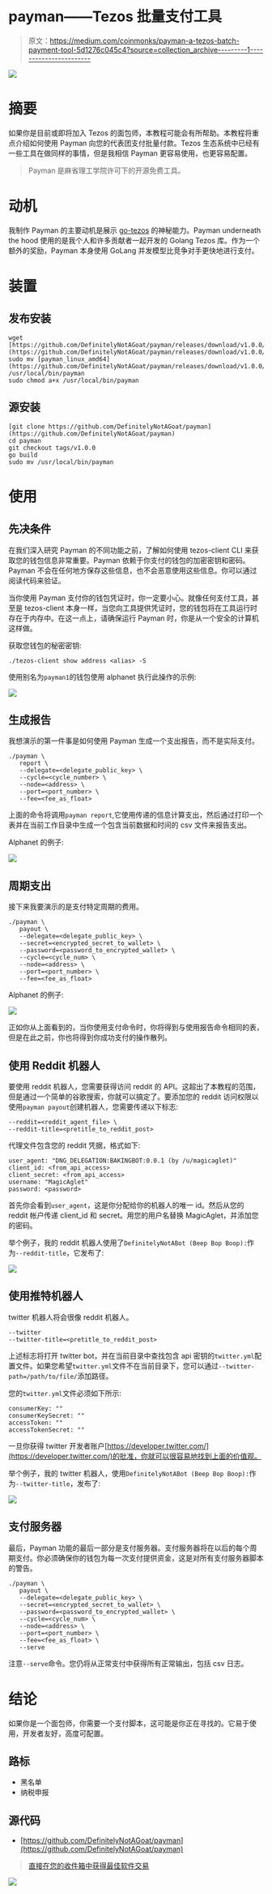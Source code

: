 # payman——Tezos 批量支付工具

> 原文：<https://medium.com/coinmonks/payman-a-tezos-batch-payment-tool-5d1276c045c4?source=collection_archive---------1----------------------->

![](img/9fe889e28345f3e36f70f0c6c17cbade.png)

# 摘要

如果你是目前或即将加入 Tezos 的面包师，本教程可能会有所帮助。本教程将重点介绍如何使用 Payman 向您的代表团支付批量付款。Tezos 生态系统中已经有一些工具在做同样的事情，但是我相信 Payman 更容易使用，也更容易配置。

> Payman 是麻省理工学院许可下的开源免费工具。

# 动机

我制作 Payman 的主要动机是展示 [go-tezos](https://github.com/DefinitelyNotAGoat/go-tezos) 的神秘能力。Payman underneath the hood 使用的是我个人和许多贡献者一起开发的 Golang Tezos 库。作为一个额外的奖励，Payman 本身使用 GoLang 并发模型比竞争对手更快地进行支付。

# 装置

## 发布安装

```
wget [https://github.com/DefinitelyNotAGoat/payman/releases/download/v1.0.0/payman_linux_amd64](https://github.com/DefinitelyNotAGoat/payman/releases/download/v1.0.0/payman_linux_amd64)
sudo mv [payman_linux_amd64](https://github.com/DefinitelyNotAGoat/payman/releases/download/v1.0.0/payman_linux_amd64) /usr/local/bin/payman
sudo chmod a+x /usr/local/bin/payman
```

## 源安装

```
[git clone https://github.com/DefinitelyNotAGoat/payman](https://github.com/DefinitelyNotAGoat/payman)
cd payman
git checkout tags/v1.0.0
go build
sudo mv /usr/local/bin/payman
```

# 使用

## 先决条件

在我们深入研究 Payman 的不同功能之前，了解如何使用 tezos-client CLI 来获取您的钱包信息非常重要。Payman 依赖于你支付的钱包的加密密钥和密码。Payman 不会在任何地方保存这些信息，也不会恶意使用这些信息。你可以通过阅读代码来验证。

当你使用 Payman 支付你的钱包凭证时，你一定要小心。就像任何支付工具，甚至是 tezos-client 本身一样，当您向工具提供凭证时，您的钱包将在工具运行时存在于内存中。在这一点上，请确保运行 Payman 时，你是从一个安全的计算机这样做。

获取您钱包的秘密密钥:

```
./tezos-client show address <alias> -S
```

使用别名为`payman1`的钱包使用 alphanet 执行此操作的示例:

![](img/093ae556cd946dc796783e36c990c20e.png)

## 生成报告

我想演示的第一件事是如何使用 Payman 生成一个支出报告，而不是实际支付。

```
./payman \
   report \
   --delegate=<delegate_public_key> \
   --cycle=<cycle_number> \
   --node=<address> \
   --port=<port_number> \
   --fee=<fee_as_float>
```

上面的命令将调用`payman report`,它使用传递的信息计算支出，然后通过打印一个表并在当前工作目录中生成一个包含当前数据和时间的 csv 文件来报告支出。

Alphanet 的例子:

![](img/fa68544653eff0b5710f15bff53746e0.png)

## 周期支出

接下来我要演示的是支付特定周期的费用。

```
./payman \
   payout \
   --delegate=<delegate_public_key> \    
   --secret=<encrypted_secret_to_wallet> \
   --password=<password_to_encrypted_wallet> \
   --cycle=<cycle_num> \
   --node=<address> \
   --port=<port_number> \
   --fee=<fee_as_float>
```

Alphanet 的例子:

![](img/612dff6b997f9c6c1d6b1488636a2b14.png)

正如你从上面看到的，当你使用支付命令时，你将得到与使用报告命令相同的表，但是在此之前，你也将得到你成功支付的操作散列。

## 使用 Reddit 机器人

要使用 reddit 机器人，您需要获得访问 reddit 的 API。这超出了本教程的范围，但是通过一个简单的谷歌搜索，你就可以搞定了。要添加您的 reddit 访问权限以使用`payman payout`创建机器人，您需要传递以下标志:

```
--reddit=<reddit_agent_file> \
--reddit-title=<pretitle_to_reddit_post>
```

代理文件包含您的 reddit 凭据，格式如下:

```
user_agent: "DNG_DELEGATION:BAKINGBOT:0.0.1 (by /u/magicaglet)"
client_id: <from_api_access>
client_secret: <from_api_access>
username: "MagicAglet"
password: <password>
```

首先你会看到`user_agent`，这是你分配给你的机器人的唯一 id。然后从您的 reddit 帐户传递 client_id 和 secret。用您的用户名替换 MagicAglet，并添加您的密码。

举个例子，我的 reddit 机器人使用了`DefinitelyNotABot (Beep Bop Boop):`作为`--reddit-title`，它发布了:

![](img/357f68004237ce020cc4893eeacefdb7.png)

## 使用推特机器人

twitter 机器人将会很像 reddit 机器人。

```
--twitter 
--twitter-title=<pretitle_to_reddit_post>
```

上述标志将打开 twitter bot，并在当前目录中查找包含 api 密钥的`twitter.yml`配置文件。如果您希望`twitter.yml`文件不在当前目录下，您可以通过`--twitter-path=/path/to/file/`添加路径。

您的`twitter.yml`文件必须如下所示:

```
consumerKey: ""
consumerKeySecret: ""
accessToken: ""
accessTokenSecret: ""
```

一旦你获得 twitter 开发者账户[https://developer.twitter.com/](https://developer.twitter.com/)的批准，你就可以很容易地找到上面的价值观。

举个例子，我的 twitter 机器人，使用`DefinitelyNotABot (Beep Bop Boop):`作为`--twitter-title`，发布了:

![](img/2358b2b38ee434f1b257a6c21ce1f3a7.png)

## 支付服务器

最后，Payman 功能的最后一部分是支付服务器。支付服务器将在以后的每个周期支付。你必须确保你的钱包为每一次支付提供资金，这是对所有支付服务器脚本的警告。

```
./payman \
   payout \
   --delegate=<delegate_public_key> \    
   --secret=<encrypted_secret_to_wallet> \
   --password=<password_to_encrypted_wallet> \
   --cycle=<cycle_num> \
   --node=<address> \
   --port=<port_number> \
   --fee=<fee_as_float> \
   --serve
```

注意`--serve`命令。您仍将从正常支付中获得所有正常输出，包括 csv 日志。

# 结论

如果你是一个面包师，你需要一个支付脚本，这可能是你正在寻找的。它易于使用，开发者友好，高度可配置。

## 路标

*   黑名单
*   纳税申报

## 源代码

*   [https://github.com/DefinitelyNotAGoat/payman](https://github.com/DefinitelyNotAGoat/payman)

> [直接在您的收件箱中获得最佳软件交易](https://coincodecap.com/?utm_source=coinmonks)

[![](img/7c0b3dfdcbfea594cc0ae7d4f9bf6fcb.png)](https://coincodecap.com/?utm_source=coinmonks)